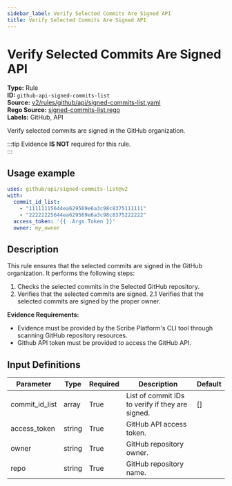 ```yaml
---
sidebar_label: Verify Selected Commits Are Signed API
title: Verify Selected Commits Are Signed API
---  
```

# Verify Selected Commits Are Signed API  
**Type:** Rule  
**ID:** `github-api-signed-commits-list`  
**Source:** [v2/rules/github/api/signed-commits-list.yaml](https://github.com/scribe-public/sample-policies/blob/main/v2/rules/github/api/signed-commits-list.yaml)  
**Rego Source:** [signed-commits-list.rego](https://github.com/scribe-public/sample-policies/blob/main/v2/rules/github/api/signed-commits-list.rego)  
**Labels:** GitHub, API  

Verify selected commits are signed in the GitHub organization.

:::tip 
Evidence **IS NOT** required for this rule.  
::: 

## Usage example

```yaml
uses: github/api/signed-commits-list@v2
with:
  commit_id_list:
    - "11111115644ea629569e6a3c98c8375111111"
    - "22222225644ea629569e6a3c98c8375222222"
  access_token: '{{ .Args.Token }}'
  owner: my_owner
```

## Description  
This rule ensures that the selected commits are signed in the GitHub organization.
It performs the following steps:

1. Checks the selected commits in the Selected GitHub repository.
2. Verifies that the selected commits are signed.
2.1 Verifies that the selected commits are signed by the proper owner.

**Evidence Requirements:**
- Evidence must be provided by the Scribe Platform's CLI tool through scanning GitHub repository resources.
- Github API token must be provided to access the GitHub API.

## Input Definitions  
| Parameter | Type | Required | Description | Default |
|-----------|------|----------|-------------| --------|
| commit_id_list | array | True | List of commit IDs to verify if they are signed. | [] |
| access_token | string | True | GitHub API access token. |  |
| owner | string | True | GitHub repository owner. |  |
| repo | string | True | GitHub repository name. |  |

